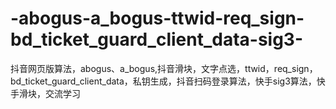 # -abogus-a_bogus-ttwid-req_sign-bd_ticket_guard_client_data-sig3-
抖音网页版算法，abogus、a_bogus,抖音滑块，文字点选，ttwid，req_sign，bd_ticket_guard_client_data，私钥生成，抖音扫码登录算法，快手sig3算法，快手滑块，交流学习
